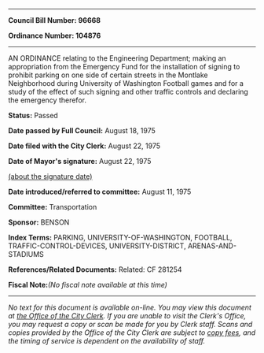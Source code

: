 

********

**Council Bill Number: 96668**
   
**Ordinance Number: 104876**
********

 AN ORDINANCE relating to the Engineering Department; making an appropriation from the Emergency Fund for the installation of signing to prohibit parking on one side of certain streets in the Montlake Neighborhood during University of Washington Football games and for a study of the effect of such signing and other traffic controls and declaring the emergency therefor.

**Status:** Passed
   
**Date passed by Full Council:** August 18, 1975
   
**Date filed with the City Clerk:** August 22, 1975
   
**Date of Mayor's signature:** August 22, 1975
   
[(about the signature date)](/~public/approvaldate.htm)
   
   
   
**Date introduced/referred to committee:** August 11, 1975
   
**Committee:** Transportation
   
**Sponsor:** BENSON
   
   
**Index Terms:** PARKING, UNIVERSITY-OF-WASHINGTON, FOOTBALL, TRAFFIC-CONTROL-DEVICES, UNIVERSITY-DISTRICT, ARENAS-AND-STADIUMS

**References/Related Documents:** Related: CF 281254

**Fiscal Note:**_(No fiscal note available at this time)_
********

_No text for this document is available on-line. You may view this document at [the Office of the City Clerk](http://www.seattle.gov/leg/clerk/contactUs.htm). If you are unable to visit the Clerk's Office, you may request a copy or scan be made for you by Clerk staff. Scans and copies provided by the Office of the City Clerk are subject to [copy fees](http://clerk.seattle.gov/~public/clerkfees.htm), and the timing of service is dependent on the availability of staff._

